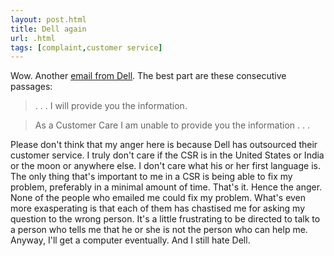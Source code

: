 ```yaml
---
layout: post.html
title: Dell again
url: .html
tags: [complaint,customer service]
---
```

Wow. Another [email from Dell](/node/877). The best part are these consecutive passages: 

> . . . I will provide you the information.

> As a Customer Care I am unable to provide you the information . . .

Please don't think that my anger here is because Dell has outsourced their customer service. I truly don't care if the CSR is in the United States or India or the moon or anywhere else. I don't care what his or her first language is. The only thing that's important to me in a CSR is being able to fix my problem, preferably in a minimal amount of time. That's it. Hence the anger. None of the people who emailed me could fix my problem. What's even more exasperating is that each of them has chastised me for asking my question to the wrong person. It's a little frustrating to be directed to talk to a person who tells me that he or she is not the person who can help me. Anyway, I'll get a computer eventually. And I still hate Dell.
